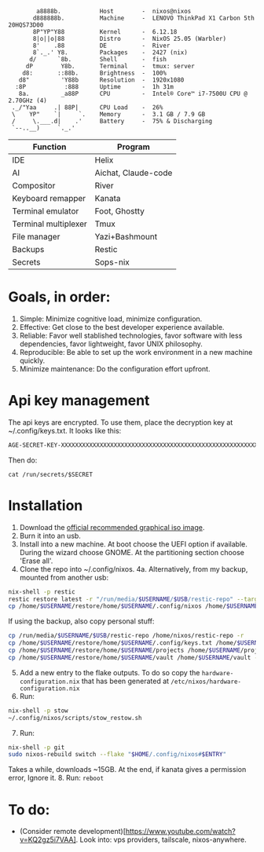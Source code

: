 ```
        a8888b.           Host        -  nixos@nixos
       d888888b.          Machine     -  LENOVO ThinkPad X1 Carbon 5th 20HQS73D00
       8P"YP"Y88          Kernel      -  6.12.18
       8|o||o|88          Distro      -  NixOS 25.05 (Warbler)
       8'    .88          DE          -  River
       8`._.' Y8.         Packages    -  2427 (nix)
      d/      `8b.        Shell       -  fish
     dP        Y8b.       Terminal    -  tmux: server
    d8:       ::88b.      Brightness  -  100%
   d8"         'Y88b      Resolution  -  1920x1080
  :8P           :888      Uptime      -  1h 31m
   8a.         _a88P      CPU         -  Intel® Core™ i7-7500U CPU @ 2.70GHz (4)
 ._/"Yaa     .| 88P|      CPU Load    -  26%
 \    YP"    `|     `.    Memory      -  3.1 GB / 7.9 GB
 /     \.___.d|    .'     Battery     -  75% & Discharging
 `--..__)     `._.'
```

| Function             | Program                  |
|----------------------|--------------------------|
| IDE                  | Helix                    |
| AI                   | Aichat, Claude-code      |
| Compositor           | River                    |
| Keyboard remapper    | Kanata                   |
| Terminal emulator    | Foot, Ghostty            |
| Terminal multiplexer | Tmux                     |
| File manager         | Yazi+Bashmount           |
| Backups              | Restic                   |
| Secrets              | Sops-nix                 |


# Goals, in order:

1. Simple: Minimize cognitive load, minimize configuration.
2. Effective: Get close to the best developer experience available.
3. Reliable: Favor well stablished technologies, favor software with less dependencies, favor lightweight, favor UNIX philosophy.
4. Reproducible: Be able to set up the work environment in a new machine quickly.
5. Minimize maintenance: Do the configuration effort upfront.


# Api key management

The api keys are encrypted.
To use them, place the decryption key at ~/.config/keys.txt. It looks like this:

```keys.txt
AGE-SECRET-KEY-XXXXXXXXXXXXXXXXXXXXXXXXXXXXXXXXXXXXXXXXXXXXXXXXXXXXXXXXXXX
```

Then do:

```cat /run/secrets/$SECRET```

# Installation

1. Download the [official recommended graphical iso image](https://nixos.org/download/).
2. Burn it into an usb.
3. Install into a new machine.
At boot choose the UEFI option if available. During the wizard choose GNOME. At the partitioning section choose 'Erase all'.
4. Clone the repo into ~/.config/nixos. 
4a. Alternatively, from my backup, mounted from another usb:
```bash
nix-shell -p restic
restic restore latest -r "/run/media/$USERNAME/$USB/restic-repo" --target "/home/$USERNAME/restore/"
cp /home/$USERNAME/restore/home/$USERNAME/.config/nixos /home/$USERNAME/.config/nixos -r
```
If using the backup, also copy personal stuff:
```bash
cp /run/media/$USERNAME/$USB/restic-repo /home/nixos/restic-repo -r
cp /home/$USERNAME/restore/home/$USERNAME/.config/keys.txt /home/$USERNAME/.config/keys.txt
cp /home/$USERNAME/restore/home/$USERNAME/projects /home/$USERNAME/projects -r
cp /home/$USERNAME/restore/home/$USERNAME/vault /home/$USERNAME/vault -r
```
5. Add a new entry to the flake outputs.
To do so copy the `hardware-configuration.nix` that has been generated at `/etc/nixos/hardware-configuration.nix`
6. Run:
```bash
nix-shell -p stow
~/.config/nixos/scripts/stow_restow.sh
```
7. Run:
```bash
nix-shell -p git
sudo nixos-rebuild switch --flake "$HOME/.config/nixos#$ENTRY"
```
Takes a while, downloads ~15GB. At the end, if kanata gives a permission error, Ignore it.
8. Run: `reboot`

# To do:
- (Consider remote development)[https://www.youtube.com/watch?v=KQ2gz5i7VAA]. Look into: vps providers, tailscale, nixos-anywhere.
